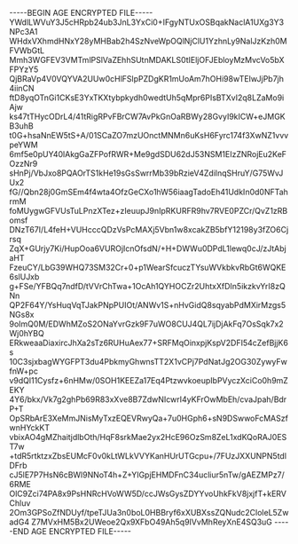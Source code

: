 -----BEGIN AGE ENCRYPTED FILE-----
YWdlLWVuY3J5cHRpb24ub3JnL3YxCi0+IFgyNTUxOSBqakNaclA1UXg3Y3NPc3A1
WHdxVXhmdHNxY28yMHBab2h4SzNveWpOQlNjClU1YzhnLy9NalJzKzh0MFVWbGtL
Mmh3WGFEV3VMTmlPSlVaZEhhSUtnMDAKLS0tIEljOFJEbloyMzMvcVo5bXFPYzY5
QjBRaVp4V0VQYVA2UUw0cHlFSlpPZDgKR1mUoAm7hOHi98wTEIwJjPb7jh4iinCN
ftD8yqOTnGi1CKsE3YxTKXtybpkydh0wedtUh5qMpr6PIsBTXvI2q8LZaMo9iAjw
ks47tTHycODrL4/41tRigRPvFBrCW7AvPkGnOaRBWy28GvyI9kICW+eJMGKB3uhB
t0G+hsaNnEW5tS+A/01SCaZO7mzUOnctMNMn6uKsH6Fyrc174f3XwNZ1vvvpeYWM
6mf5e0pUY40lAkgGaZFPofRWR+Me9gdSDU62dJ53NSM1EIzZNRojEu2KeFOzzNr9
sHnPj/VbJxo8PQAOrTS1kHe19sGsSwrrMb39bRzieV4ZdilnqSHruY/G75WvJUx2
fG//Qbn28j0GmSEm4f4wta4OfzGeCXo1hW56iaagTadoEh41UdkIn0d0NFTahrmM
foMUygwGFVUsTuLPnzXTez+zIeuupJ9nIpRKURFR9hv7RVE0PZCr/QvZ1zRBomsf
DNzT67I/L4feH+VUHcccQDzVsPcMAXj5Vbn1w8xcakZB5bfY12198y3fZO6Cjrsq
ZqX+GUrjy7Ki/HupOoa6VUROjIcnOfsdN/+H+DWWu0DPdL1lewq0cJ/zJtAbjaHT
FzeuCY/LbG39WHQ73SM32Cr+0+p1WearSfcuczTYsuWVkbkvRbGt6WQKE6slUJxb
g+FSe/YFBQq7ndfD/tVVrChTwa+1OcAh1QYHOCZr2UhtxXfDIn5ikzkvYrI8zQNn
QP2F64Y/YsHuqVqTJakPNpPUIOt/ANWv1S+nHvGidQ8sqyabPdMXirMzgs5NGs8x
9oImQ0M/EDWhMZoS2ONaYvrGzk9F7uWO8CUJ4QL7ijDjAkFq7OsSqk7x2Wj0hYBQ
ERkweaaDiaxircJhXa2sTz6RUHuAex77+SRFMqOinxpjKspV2DFI54cZefBjjK6s
10C3sjxbagWYGFPT3du4PbkmyGhwnsTT2X1vCPj7PdNatJg2OG30ZywyFwfnW+pc
v9dQl11Cysfz+6nHMw/0SOH1KEEZa17Eq4PtzwvkoeupIbPVyczXciCo0h9mZEKY
4Y6/bkx/Vk7g2ghPb69R83xXve8B7ZdwNIcwrI4yKFrOwMbEh/cvaJpah/BdrP+T
OpSRbArE3XeMmJNisMyTxzEQEVRwyQa+7u0HGph6+sN9DSwwoFcMASzfwnHYckKT
vbixAO4gMZhaitjdlbOth/HqF8srkMae2yx2HcE96OzSm8ZeL1xdKQoRAJ0EST7w
+tdR5rtktzxZbsEUMcF0v0kLtWLkVVYKanHUrUTGcpu+/7FUzJXXUNPN5tdlDFrb
cJ5lE7P7HsN6cBWl9NNoT4h+Z+YIGpjEHMDFnC34ucliur5nTw/gAEZMPz7/6RME
OlC9Zci74PA8x9PsHNRcHVoWW5D/ccJWsGysZDYYvoUhkFkV8jxjfT+kERVChluv
2Om3GPSoZfNDUyf/tpeTJUa3n0boL0HBBryf6xXUBXssZQNudc2CloleL5ZwadG4
Z7MVxHM5Bx2UWeoe2Qx9XFbO49Ah5q9IVvMhReyXnE4SQ3uG
-----END AGE ENCRYPTED FILE-----
